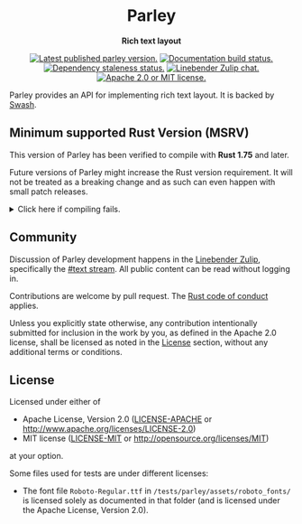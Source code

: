 <div align="center">

# Parley

**Rich text layout**

[![Latest published parley version.](https://img.shields.io/crates/v/parley.svg)](https://crates.io/crates/parley)
[![Documentation build status.](https://img.shields.io/docsrs/parley.svg)](https://docs.rs/parley)
[![Dependency staleness status.](https://deps.rs/crate/parley/latest/status.svg)](https://deps.rs/crate/parley)
[![Linebender Zulip chat.](https://img.shields.io/badge/Linebender-%23text-blue?logo=Zulip)](https://xi.zulipchat.com/#narrow/stream/205635-text)
[![Apache 2.0 or MIT license.](https://img.shields.io/badge/license-Apache--2.0_OR_MIT-blue.svg)](#license)

</div>

Parley provides an API for implementing rich text layout.
It is backed by [Swash](https://github.com/dfrg/swash).

## Minimum supported Rust Version (MSRV)

This version of Parley has been verified to compile with **Rust 1.75** and later.

Future versions of Parley might increase the Rust version requirement.
It will not be treated as a breaking change and as such can even happen with small patch releases.

<details>
<summary>Click here if compiling fails.</summary>

As time has passed, some of Parley's dependencies could have released versions with a higher Rust requirement.
If you encounter a compilation issue due to a dependency and don't want to upgrade your Rust toolchain, then you could downgrade the dependency.

```sh
# Use the problematic dependency's name and version
cargo update -p package_name --precise 0.1.1
```
</details>

## Community

Discussion of Parley development happens in the [Linebender Zulip](https://xi.zulipchat.com/), specifically the [#text stream](https://xi.zulipchat.com/#narrow/stream/205635-text).
All public content can be read without logging in.

Contributions are welcome by pull request. The [Rust code of conduct] applies.

Unless you explicitly state otherwise, any contribution intentionally submitted for inclusion in the work by you, as defined in the Apache 2.0 license, shall be licensed as noted in the [License](#license) section, without any additional terms or conditions.

## License

Licensed under either of

- Apache License, Version 2.0 ([LICENSE-APACHE](LICENSE-APACHE) or <http://www.apache.org/licenses/LICENSE-2.0>)
- MIT license ([LICENSE-MIT](LICENSE-MIT) or <http://opensource.org/licenses/MIT>)

at your option.

Some files used for tests are under different licenses:

- The font file `Roboto-Regular.ttf` in `/tests/parley/assets/roboto_fonts/` is licensed solely as documented in that folder (and is licensed under the Apache License, Version 2.0).

[Rust code of conduct]: https://www.rust-lang.org/policies/code-of-conduct
